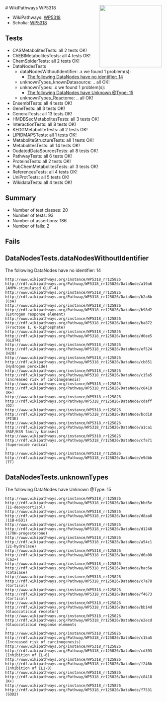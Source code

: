 <img style="float: right; width: 200px" src="https://upload.wikimedia.org/wikipedia/commons/thumb/8/83/Wplogo_with_text_500.png/640px-Wplogo_with_text_500.png" />
# WikiPathways WP5318

* WikiPathways: [WP5318](https://wikipathways.org/pathways/WP5318)
* Scholia: [WP5318](https://scholia.toolforge.org/wikipathways/WP5318)
## Tests
* CASMetabolitesTests: all 2 tests OK!
* ChEBIMetabolitesTests: all 4 tests OK!
* ChemSpiderTests: all 2 tests OK!
* DataNodesTests
    * dataNodesWithoutIdentifier: .x we found 1 problem(s):
        * [The following DataNodes have no identifier: 14](#8792c494)
    * unknownTypes_knownDatasource: .. all OK!
    * unknownTypes: .x we found 1 problem(s):
        * [The following DataNodes have Unknown @Type: 15](#ef950836)
    * unknownTypes_Reactome: .. all OK!
* EnsemblTests: all 4 tests OK!
* GeneTests: all 3 tests OK!
* GeneralTests: all 13 tests OK!
* HMDBSecMetabolitesTests: all 3 tests OK!
* InteractionTests: all 8 tests OK!
* KEGGMetaboliteTests: all 2 tests OK!
* LIPIDMAPSTests: all 1 tests OK!
* MetaboliteStructureTests: all 1 tests OK!
* MetabolitesTests: all 14 tests OK!
* OudatedDataSourcesTests: all 8 tests OK!
* PathwayTests: all 6 tests OK!
* ProteinsTests: all 2 tests OK!
* PubChemMetabolitesTests: all 3 tests OK!
* ReferencesTests: all 4 tests OK!
* UniProtTests: all 5 tests OK!
* WikidataTests: all 4 tests OK!


## Summary

* Number of test classes: 20
* Number of tests: 93
* Number of assertions: 186
* Number of fails: 2

## Fails

<a name="8792c494" />

## DataNodesTests.dataNodesWithoutIdentifier

The following DataNodes have no identifier: 14
```
http://www.wikipathways.org/instance/WP5318_rr125826 http://rdf.wikipathways.org/Pathway/WP5318_rr125826/DataNode/a19a6 (AMPK-stimulated GLUT-4)
http://www.wikipathways.org/instance/WP5318_rr125826 http://rdf.wikipathways.org/Pathway/WP5318_rr125826/DataNode/b2a6b (CoA)
http://www.wikipathways.org/instance/WP5318_rr125826 http://rdf.wikipathways.org/Pathway/WP5318_rr125826/DataNode/b98d2 (Estrogen response element)
http://www.wikipathways.org/instance/WP5318_rr125826 http://rdf.wikipathways.org/Pathway/WP5318_rr125826/DataNode/ba872 (Fructose 1, 6-biphosphate)
http://www.wikipathways.org/instance/WP5318_rr125826 http://rdf.wikipathways.org/Pathway/WP5318_rr125826/DataNode/d0ee5 (GLUT4)
http://www.wikipathways.org/instance/WP5318_rr125826 http://rdf.wikipathways.org/Pathway/WP5318_rr125826/DataNode/ef524 (H20)
http://www.wikipathways.org/instance/WP5318_rr125826 http://rdf.wikipathways.org/Pathway/WP5318_rr125826/DataNode/cb651 (Hydrogen peroxide)
http://www.wikipathways.org/instance/WP5318_rr125826 http://rdf.wikipathways.org/Pathway/WP5318_rr125826/DataNode/c15a5 (Increased risk of carcinogenesis)
http://www.wikipathways.org/instance/WP5318_rr125826 http://rdf.wikipathways.org/Pathway/WP5318_rr125826/DataNode/c8418 (K+)
http://www.wikipathways.org/instance/WP5318_rr125826 http://rdf.wikipathways.org/Pathway/WP5318_rr125826/DataNode/cdaff (O2)
http://www.wikipathways.org/instance/WP5318_rr125826 http://rdf.wikipathways.org/Pathway/WP5318_rr125826/DataNode/bcd18 (PI3K)
http://www.wikipathways.org/instance/WP5318_rr125826 http://rdf.wikipathways.org/Pathway/WP5318_rr125826/DataNode/a1ca1 (RAF/KSR family kinases)
http://www.wikipathways.org/instance/WP5318_rr125826 http://rdf.wikipathways.org/Pathway/WP5318_rr125826/DataNode/cfa71 (Superoxide radical
)
http://www.wikipathways.org/instance/WP5318_rr125826 http://rdf.wikipathways.org/Pathway/WP5318_rr125826/DataNode/e9dbb (TF)
```

<a name="ef950836" />

## DataNodesTests.unknownTypes

The following DataNodes have Unknown @Type: 15
```
http://www.wikipathways.org/instance/WP5318_rr125826 http://rdf.wikipathways.org/Pathway/WP5318_rr125826/DataNode/bbd5e (11-deoxycortisol)
http://www.wikipathways.org/instance/WP5318_rr125826 http://rdf.wikipathways.org/Pathway/WP5318_rr125826/DataNode/d8aa8 (11B-HSD1)
http://www.wikipathways.org/instance/WP5318_rr125826 http://rdf.wikipathways.org/Pathway/WP5318_rr125826/DataNode/d1248 (17OH-progesterone)
http://www.wikipathways.org/instance/WP5318_rr125826 http://rdf.wikipathways.org/Pathway/WP5318_rr125826/DataNode/a54c1 (21-hydrolase)
http://www.wikipathways.org/instance/WP5318_rr125826 http://rdf.wikipathways.org/Pathway/WP5318_rr125826/DataNode/d6a00 (Ca2+)
http://www.wikipathways.org/instance/WP5318_rr125826 http://rdf.wikipathways.org/Pathway/WP5318_rr125826/DataNode/bac6a (Catalase)
http://www.wikipathways.org/instance/WP5318_rr125826 http://rdf.wikipathways.org/Pathway/WP5318_rr125826/DataNode/c7a78 (Cortisol)
http://www.wikipathways.org/instance/WP5318_rr125826 http://rdf.wikipathways.org/Pathway/WP5318_rr125826/DataNode/f4673 (Cortisol)
http://www.wikipathways.org/instance/WP5318_rr125826 http://rdf.wikipathways.org/Pathway/WP5318_rr125826/DataNode/bb14d (Glucocoticoid receptor)
http://www.wikipathways.org/instance/WP5318_rr125826 http://rdf.wikipathways.org/Pathway/WP5318_rr125826/DataNode/e2ecd (Glucocoticoid response elements
)
http://www.wikipathways.org/instance/WP5318_rr125826 http://rdf.wikipathways.org/Pathway/WP5318_rr125826/DataNode/c15a5 (Increased risk of carcinogenesis)
http://www.wikipathways.org/instance/WP5318_rr125826 http://rdf.wikipathways.org/Pathway/WP5318_rr125826/DataNode/cd393 (Inhibition of IL-6)
http://www.wikipathways.org/instance/WP5318_rr125826 http://rdf.wikipathways.org/Pathway/WP5318_rr125826/DataNode/f246b (Inhibition of IL1-B)
http://www.wikipathways.org/instance/WP5318_rr125826 http://rdf.wikipathways.org/Pathway/WP5318_rr125826/DataNode/c8418 (K+)
http://www.wikipathways.org/instance/WP5318_rr125826 http://rdf.wikipathways.org/Pathway/WP5318_rr125826/DataNode/f7531 (SOD2)
```

